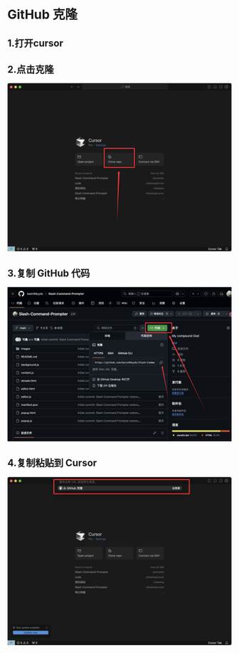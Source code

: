# GitHub 克隆



## 1.打开cursor

## 2.点击克隆

![QQ_1748057778844](https://raw.githubusercontent.com/kexin94yyds/picgo-images/main/img/QQ_1748057778844.png)

## 3.复制 GitHub 代码

![QQ_1748057848302](https://raw.githubusercontent.com/kexin94yyds/picgo-images/main/img/QQ_1748057848302.png)

## 4.复制粘贴到 Cursor

![QQ_1748057865314](https://raw.githubusercontent.com/kexin94yyds/picgo-images/main/img/QQ_1748057865314.png)
